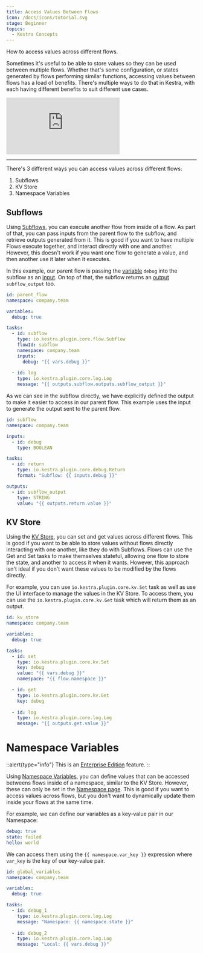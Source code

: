 ```yaml
---
title: Access Values Between Flows
icon: /docs/icons/tutorial.svg
stage: Beginner
topics:
  - Kestra Concepts
---
```


How to access values across different flows.

Sometimes it's useful to be able to store values so they can be used between multiple flows. Whether that's some configuration, or states generated by flows performing similar functions, accessing values between flows has a load of benefits. There's multiple ways to do that in Kestra, with each having different benefits to suit different use cases.

<div class="video-container">
  <iframe src="https://www.youtube.com/embed/1XqujT5HeDM?si=Vx-lscIKtQ0vLsfK" title="YouTube video player" frameborder="0" allow="accelerometer; autoplay; clipboard-write; encrypted-media; gyroscope; picture-in-picture; web-share" referrerpolicy="strict-origin-when-cross-origin" allowfullscreen></iframe>
</div>

---

There's 3 different ways you can access values across different flows:
1. Subflows
2. KV Store
3. Namespace Variables

## Subflows

Using [Subflows](../04.workflow-components/10.subflows.md), you can execute another flow from inside of a flow. As part of that, you can pass inputs from the parent flow to the subflow, and retrieve outputs generated from it. This is good if you want to have multiple Flows execute together, and interact directly with one and another. However, this doesn't work if you want one flow to generate a value, and then another use it later when it executes.

In this example, our parent flow is passing the [variable](../04.workflow-components/04.variables.md) `debug` into the subflow as an [input](../04.workflow-components/05.inputs.md). On top of that, the subflow returns an [output](../04.workflow-components/06.outputs.md) `subflow_output` too.

```yaml
id: parent_flow
namespace: company.team

variables:
  debug: true

tasks:
  - id: subflow
    type: io.kestra.plugin.core.flow.Subflow
    flowId: subflow
    namespace: company.team
    inputs:
      debug: "{{ vars.debug }}"
  
  - id: log
    type: io.kestra.plugin.core.log.Log
    message: "{{ outputs.subflow.outputs.subflow_output }}"
```

As we can see in the subflow directly, we have explicitly defined the output to make it easier to access in our parent flow. This example uses the input to generate the output sent to the parent flow.

```yaml
id: subflow
namespace: company.team

inputs:
  - id: debug
    type: BOOLEAN

tasks:
  - id: return
    type: io.kestra.plugin.core.debug.Return
    format: "Subflow: {{ inputs.debug }}"

outputs:
  - id: subflow_output
    type: STRING
    value: "{{ outputs.return.value }}"
```

## KV Store

Using the [KV Store](../05.concepts/05.kv-store.md), you can set and get values across different flows. This is good if you want to be able to store values without flows directly interacting with one another, like they do with Subflows. Flows can use the Get and Set tasks to make themselves stateful, allowing one flow to store the state, and another to access it when it wants. However, this approach isn't ideal if you don't want these values to be modified by the flows directly.

For example, you can use `io.kestra.plugin.core.kv.Set` task as well as use the UI interface to manage the values in the KV Store. To access them, you can use the  `io.kestra.plugin.core.kv.Get` task which will return them as an output. 

```yaml
id: kv_store
namespace: company.team

variables:
  debug: true

tasks:
  - id: set
    type: io.kestra.plugin.core.kv.Set
    key: debug
    value: "{{ vars.debug }}"
    namespace: "{{ flow.namespace }}"

  - id: get
    type: io.kestra.plugin.core.kv.Get
    key: debug
  
  - id: log
    type: io.kestra.plugin.core.log.Log
    message: "{{ outputs.get.value }}"
```

# Namespace Variables

::alert{type="info"}
This is an [Enterprise Edition](/docs/enterprise) feature.
::

Using [Namespace Variables](../06.enterprise/07.namespace-management.md), you can define values that can be accessed betweens flows inside of a namespace, similar to the KV Store. However, these can only be set in the [Namespace page](../08.ui/04.namespaces/ee.md). This is good if you want to access values across flows, but you don't want to dynamically update them inside your flows at the same time.

For example, we can define our variables as a key-value pair in our Namespace:

```yaml
debug: true
state: failed
hello: world
```

We can access them using the `{{ namespace.var_key }}` expression where `var_key` is the key of our key-value pair.

```yaml
id: global_variables
namespace: company.team

variables:
  debug: true

tasks:
  - id: debug_1
    type: io.kestra.plugin.core.log.Log
    message: "Namespace: {{ namespace.state }}"
  
  - id: debug_2
    type: io.kestra.plugin.core.log.Log
    message: "Local: {{ vars.debug }}"
```
